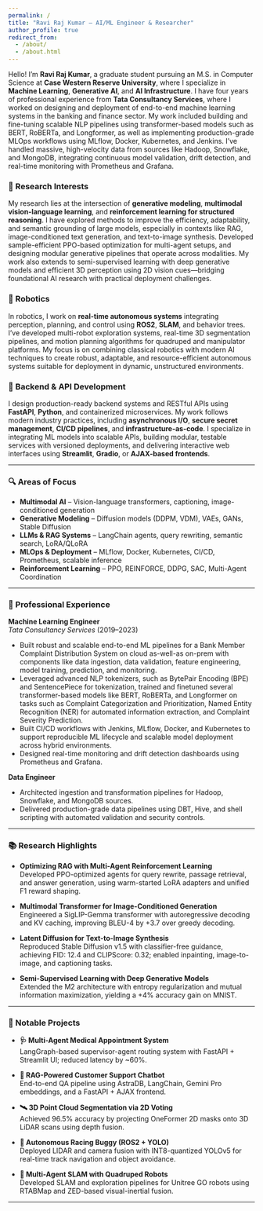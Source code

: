 ```yaml
---
permalink: /
title: "Ravi Raj Kumar – AI/ML Engineer & Researcher"
author_profile: true
redirect_from:
  - /about/
  - /about.html
---
```


Hello! I’m **Ravi Raj Kumar**, a graduate student pursuing an M.S. in Computer Science at **Case Western Reserve University**, where I specialize in **Machine Learning**, **Generative AI**, and **AI Infrastructure**. I have four years of professional experience from **Tata Consultancy Services**, where I worked on  designing and deployment of end-to-end machine learning systems in the banking and finance sector. My work included building and fine-tuning scalable NLP pipelines using transformer-based models such as BERT, RoBERTa, and Longformer, as well as implementing production-grade MLOps workflows using MLflow, Docker, Kubernetes, and Jenkins. I’ve handled massive, high-velocity data from sources like Hadoop, Snowflake, and MongoDB, integrating continuous model validation, drift detection, and real-time monitoring with Prometheus and Grafana.


### 🧪 Research Interests  
My research lies at the intersection of **generative modeling**, **multimodal vision-language learning**, and **reinforcement learning for structured reasoning**. I have explored methods to improve the efficiency, adaptability, and semantic grounding of large models, especially in contexts like RAG, image-conditioned text generation, and text-to-image synthesis. Developed sample-efficient PPO-based optimization for multi-agent setups, and designing modular generative pipelines that operate across modalities. My work also extends to semi-supervised learning with deep generative models and efficient 3D perception using 2D vision cues—bridging foundational AI research with practical deployment challenges.


### 🤖 Robotics  
In robotics, I work on **real-time autonomous systems** integrating perception, planning, and control using **ROS2**, **SLAM**, and behavior trees. I’ve developed multi-robot exploration systems, real-time 3D segmentation pipelines, and motion planning algorithms for quadruped and manipulator platforms. My focus is on combining classical robotics with modern AI techniques to create robust, adaptable, and resource-efficient autonomous systems suitable for deployment in dynamic, unstructured environments.

### 🔧 Backend & API Development  
I design production-ready backend systems and RESTful APIs using **FastAPI**, **Python**, and containerized microservices. My work follows modern industry practices, including **asynchronous I/O**, **secure secret management**, **CI/CD pipelines**, and **infrastructure-as-code**. I specialize in integrating ML models into scalable APIs, building modular, testable services with versioned deployments, and delivering interactive web interfaces using **Streamlit**, **Gradio**, or **AJAX-based frontends**.

---

### 🔍 Areas of Focus

- **Multimodal AI** – Vision-language transformers, captioning, image-conditioned generation  
- **Generative Modeling** – Diffusion models (DDPM, VDM), VAEs, GANs, Stable Diffusion  
- **LLMs & RAG Systems** – LangChain agents, query rewriting, semantic search, LoRA/QLoRA  
- **MLOps & Deployment** – MLflow, Docker, Kubernetes, CI/CD, Prometheus, scalable inference  
- **Reinforcement Learning** – PPO, REINFORCE, DDPG, SAC, Multi-Agent Coordination  

---

### 💼 Professional Experience

**Machine Learning Engineer**  
*Tata Consultancy Services* (2019–2023)  
- Built robust and scalable end-to-end ML pipelines for a Bank Member Complaint Distribution System on cloud as-well-as on-prem
with components like data ingestion, data validation, feature engineering, model training, prediction, and monitoring.
- Leveraged advanced NLP tokenizers, such as BytePair Encoding (BPE) and SentencePiece for tokenization, trained and
finetuned several transformer-based models like BERT, RoBERTa, and Longformer on tasks such as Complaint Categorization
and Prioritization, Named Entity Recognition (NER) for automated information extraction, and Complaint Severity Prediction.
- Built CI/CD workflows with Jenkins, MLflow, Docker, and Kubernetes to support reproducible ML lifecycle and scalable model deployment across hybrid environments.  
- Designed real-time monitoring and drift detection dashboards using Prometheus and Grafana.  

**Data Engineer**  
- Architected ingestion and transformation pipelines for Hadoop, Snowflake, and MongoDB sources.  
- Delivered production-grade data pipelines using DBT, Hive, and shell scripting with automated validation and security controls.

---

### 📚 Research Highlights

- **Optimizing RAG with Multi-Agent Reinforcement Learning**  
  Developed PPO-optimized agents for query rewrite, passage retrieval, and answer generation, using warm-started LoRA adapters and unified F1 reward shaping.

- **Multimodal Transformer for Image-Conditioned Generation**  
  Engineered a SigLIP-Gemma transformer with autoregressive decoding and KV caching, improving BLEU-4 by +3.7 over greedy decoding.

- **Latent Diffusion for Text-to-Image Synthesis**  
  Reproduced Stable Diffusion v1.5 with classifier-free guidance, achieving FID: 12.4 and CLIPScore: 0.32; enabled inpainting, image-to-image, and captioning tasks.

- **Semi-Supervised Learning with Deep Generative Models**  
  Extended the M2 architecture with entropy regularization and mutual information maximization, yielding a +4% accuracy gain on MNIST.

---

### 🚀 Notable Projects

- **🩺 Multi-Agent Medical Appointment System**  
  LangGraph-based supervisor-agent routing system with FastAPI + Streamlit UI; reduced latency by ~60%.

- **💬 RAG-Powered Customer Support Chatbot**  
  End-to-end QA pipeline using AstraDB, LangChain, Gemini Pro embeddings, and a FastAPI + AJAX frontend.

- **🛰️ 3D Point Cloud Segmentation via 2D Voting**  
  Achieved 96.5% accuracy by projecting OneFormer 2D masks onto 3D LiDAR scans using depth fusion.
  
- **🏁 Autonomous Racing Buggy (ROS2 + YOLO)**  
  Deployed LIDAR and camera fusion with INT8-quantized YOLOv5 for real-time track navigation and object avoidance.

- **🤖 Multi-Agent SLAM with Quadruped Robots**  
  Developed SLAM and exploration pipelines for Unitree GO robots using RTABMap and ZED-based visual-inertial fusion.

---


